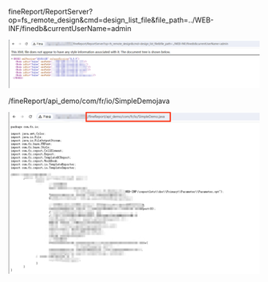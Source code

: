 

fineReport/ReportServer?op=fs_remote_design&cmd=design_list_file&file_path=../WEB-INF/finedb&currentUserName=admin

![dc2a63c7d2905d6602f048800359eae](%E5%B8%86%E8%BD%AF%E6%8A%A5%E8%A1%A8%E6%96%87%E4%BB%B6%E5%8C%85%E5%90%AB%E6%BC%8F%E6%B4%9E.assets/dc2a63c7d2905d6602f048800359eae.png)

/fineReport/api_demo/com/fr/io/SimpleDemojava

![3ee654d0ad71b58cd2cf5853def0aba](%E5%B8%86%E8%BD%AF%E6%8A%A5%E8%A1%A8%E6%96%87%E4%BB%B6%E5%8C%85%E5%90%AB%E6%BC%8F%E6%B4%9E.assets/3ee654d0ad71b58cd2cf5853def0aba.png)